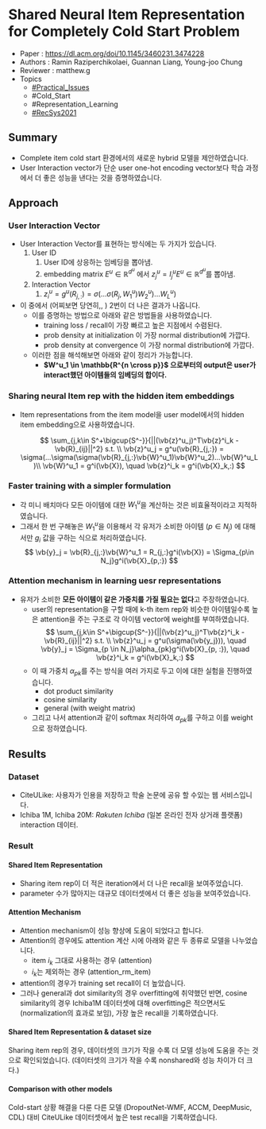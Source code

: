 # Shared Neural Item Representation for Completely Cold Start Problem

- Paper : <https://dl.acm.org/doi/10.1145/3460231.3474228>
- Authors : Ramin Raziperchikolaei, Guannan Liang, Young-joo Chung
- Reviewer : matthew.g
- Topics
  - [#Practical_Issues](../../topics/Practical%20Issues.md)
  - #Cold_Start
  - #Representation_Learning
  - [#RecSys2021](RecSys2021.md)

## Summary

- Complete item cold start 환경에서의 새로운 hybrid 모델을 제안하였습니다.
- User Interaction vector가 단순 user one-hot encoding vector보다 학습 과정에서 더 좋은 성능을 낸다는 것을 증명하였습니다.

## Approach

### User Interaction Vector

- User Interaction Vector를 표현하는 방식에는 두 가지가 있습니다.
  1. User ID
     1. User ID에 상응하는 임베딩을 뽑아냄.
     2. embedding matrix $E^u \in \mathbb{R}^{d^u}$ 에서 $z^u_j = I^u_jE^u \in \mathbb{R}^{d^u}$를 뽑아냄.
  2. Interaction Vector
     1. $z^u_i = g^u(R_{j,:}) = \sigma(...\sigma(R_j, W^u_1)W^u_2)... W^u_L)$
- 이 중에서 (어찌보면 당연히,, ) 2번이 더 나은 결과가 나옵니다.
  - 이를 증명하는 방법으로 아래와 같은 방법들을 사용하였습니다.
    - training loss / recall이 가장 빠르고 높은 지점에서 수렴된다.
    - prob density at initialization 이 가장 normal distribution에 가깝다.
    - prob density at convergence 이 가장 normal distribution에 가깝다.
  - 이러한 점을 해석해보면 아래와 같이 정리가 가능합니다.
    - **$W^u_1 \in \mathbb{R^{n \cross p}}$  으로부터의 output은 user가 interact했던 아이템들의 임베딩의 합이다.**

### Sharing neural Item rep with the hidden item embeddings

- Item representations from the item model을 user model에서의 hidden item embedding으로 사용하였습니다.

  $$
  \sum_{j,k\in S^+\bigcup{S^-}}{||(\vb{z}^u_j)^T\vb{z}^i_k - \vb{R}_{ij}||^2} s.t. \\
  \vb{z}^u_j = g^u(\vb{R}_{j,:}) = \sigma(...\sigma(\sigma(\vb{R}_{j,:}\vb{W}^u_1)\vb{W}^u_2)...\vb{W}^u_L)\\
  \vb{W}^u_1 = g^i(\vb{X}), \quad \vb{z}^i_k = g^i(\vb{X}_k,:)
  $$

### Faster training with a simpler formulation

- 각 미니 배치마다 모든 아이템에 대한 $W^u_1$을 계산하는 것은 비효율적이라고 지적하였습니다.
- 그래서 한 번 구해놓은 $W^u_1$을 이용해서 각 유저가 소비한 아이템 ($p \in N_j$) 에 대해서만 $g_i$ 값을 구하는 식으로 처리하였습니다.
$$
\vb{y}_j = \vb{R}_{j,:}\vb{W}^u_1 = R_{j,:}g^i(\vb{X}) = \Sigma_{p\in N_j}g^i(\vb{X}_{p,:})
$$

### Attention mechanism in learning uesr representations

- 유저가 소비한 **모든 아이템이 같은 가중치를 가질 필요는 없다**고 주장하였습니다.
  - user의 representation을 구할 때에 k-th item rep와 비슷한 아이템일수록 높은 attention을 주는 구조로 각 아이템 vector에 weight를 부여하였습니다.
    $$
    \sum_{j,k\in S^+\bigcup{S^-}}{||(\vb{z}^u_j)^T\vb{z}^i_k - \vb{R}_{ij}||^2} s.t. \\
    \vb{z}^u_j = g^u(\sigma(\vb{y_j})), \quad \vb{y}_j = \Sigma_{p \in N_j}\alpha_{pk}g^i(\vb{X}_{p, :}), \quad \vb{z}^i_k = g^i(\vb{X}_k,:)
    $$
  - 이 때 가중치 $\alpha_{pk}$를 주는 방식을 여러 가지로 두고 이에 대한 실험을 진행하였습니다.
    - dot product similarity
    - cosine similarity
    - general (with weight matrix)
  - 그리고 나서 attention과 같이 softmax 처리하여 $\alpha_{pk}$를 구하고 이를 weight으로 정하였습니다.

## Results

### Dataset

- CiteULike: 사용자가 인용을 저장하고 학술 논문에 공유 할 수있는 웹 서비스입니다.
- Ichiba 1M, Ichiba 20M: *Rakuten Ichiba* (일본 온라인 전자 상거래 플랫폼) interaction 데이터.

### Result

#### Shared Item Representation

- Sharing item rep이 더 적은 iteration에서 더 나은 recall을 보여주었습니다.
- parameter 수가 많아지는 대규모 데이터셋에서 더 좋은 성능을 보여주었습니다.

#### Attention Mechanism

- Attention mechanism이 성능 향상에 도움이 되었다고 합니다.
- Attention의 경우에도 attention 계산 시에 아래와 같은 두 종류로 모델을 나누었습니다.
  - item $i_k$  그대로 사용하는 경우 (attention)
  - $i_k$는 제외하는 경우 (attention_rm_item)
- attention의 경우가 training set recall이 더 높았습니다.
- 그러나 general과 dot similarity의 경우 overfitting에 취약했던 반면, cosine similarity의 경우 Ichiba1M 데이터셋에 대해 overfitting은 적으면서도 (normalization의 효과로 보임), 가장 높은 recall을 기록하였습니다.

#### Shared Item Representation & dataset size

Sharing item rep의 경우, 데이터셋의 크기가 작을 수록 더 모델 성능에 도움을 주는 것으로 확인되었습니다. (데이터셋의 크기가 작을 수록 nonshared와 성능 차이가 더 크다.)

#### Comparison with other models

Cold-start 상황 해결을 다룬 다른 모델 (DropoutNet-WMF, ACCM, DeepMusic, CDL) 대비 CiteULike 데이터셋에서 높은 test recall을 기록하였습니다.

